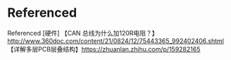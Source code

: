 # Referenced
Referenced 
[硬件]
【CAN 总线为什么加120R电阻？】http://www.360doc.com/content/21/0824/12/75443365_992402406.shtml
【详解多层PCB层叠结构】https://zhuanlan.zhihu.com/p/159282165
